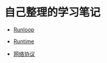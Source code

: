 # 自己整理的学习笔记

- [Runloop](https://github.com/pengfei2015/skill_note/blob/master/Runloop.md)

- [Runtime](https://github.com/pengfei2015/skill_note/blob/master/Runtime.md)  

- [网络协议](https://github.com/pengfei2015/skill_note/blob/master/networking.md)  
